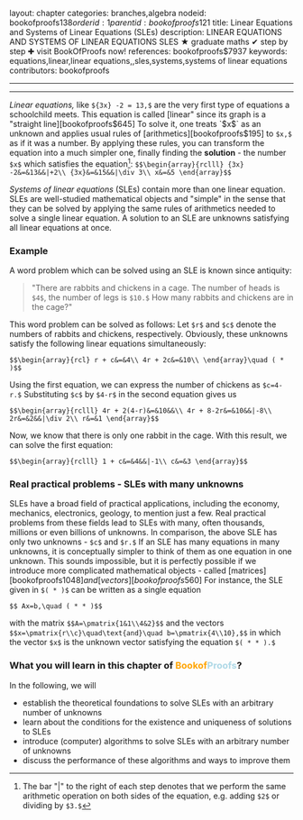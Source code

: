 layout: chapter
categories: branches,algebra
nodeid: bookofproofs$138
orderid: 1
parentid: bookofproofs$121
title: Linear Equations and Systems of Linear Equations (SLEs)
description: LINEAR EQUATIONS AND SYSTEMS OF LINEAR EQUATIONS SLES &#9733; graduate maths &#10004; step by step &#10010; visit BookOfProofs now!
references: bookofproofs$7937
keywords: equations,linear,linear equations,,sles,systems,systems of linear equations
contributors: bookofproofs

---


---

*Linear equations,* like `${3x} -2 = 13,$` are the very first type of equations a schoolchild meets. This equation is called [linear" since its graph is a "straight line][bookofproofs$645] To solve it, one treats `$x$` as an unknown and applies usual rules of [arithmetics][bookofproofs$195] to `$x,$` as if it was a number. By applying these rules, you can transform the equation into a much simpler one, finally finding the **solution** - the number `$x$` which satisfies the equation[^1]:
`$$\begin{array}{rclll}
{3x} -2&=&13&&|+2\\
{3x}&=&15&&|\div 3\\
x&=&5
\end{array}$$`

*Systems of linear equations* (SLEs) contain more than one linear equation. SLEs are well-studied mathematical objects and "simple" in the sense that they can be solved by applying the same rules of arithmetics needed to solve a single linear equation. A solution to an SLE are unknowns satisfying all linear equations at once. 

### Example

A word problem which can be solved using an SLE is known since antiquity:

> "There are rabbits and chickens in a cage. The number of heads is `$4$`, the number of legs is `$10.$` How many rabbits and chickens are in the cage?"

This word problem can be solved as follows: Let `$r$` and `$c$` denote the numbers of rabbits and chickens, respectively. Obviously, these unknowns satisfy the following linear equations simultaneously:

`$$\begin{array}{rcl}
r + c&=&4\\
4r + 2c&=&10\\
\end{array}\quad ( * )$$`

Using the first equation, we can express the number of chickens as `$c=4-r.$` Substituting `$c$` by `$4-r$` in the second equation gives us

`$$\begin{array}{rclll}
4r + 2(4-r)&=&10&&\\
4r + 8-2r&=&10&&|-8\\
2r&=&2&&|\div 2\\
r&=&1
\end{array}$$`

Now, we know that there is only one rabbit in the cage. With this result, we can solve the first equation:

`$$\begin{array}{rclll}
1 + c&=&4&&|-1\\
c&=&3
\end{array}$$`

### Real practical problems - SLEs with many unknowns

SLEs have a broad field of practical applications, including the economy, mechanics, electronics, geology, to mention just a few. Real practical problems from these fields lead to SLEs with many, often thousands, millions or even billions of unknowns. In comparison, the above SLE has only two unknowns - `$c$` and `$r.$` If an SLE has many equations in many unknowns, it is conceptually simpler to think of them as one equation in one unknown. This sounds impossible, but it is perfectly possible if we introduce more complicated mathematical objects - called [matrices][bookofproofs$1048] and [vectors][bookofproofs$560] For instance, the SLE given in `$( * )$` can be written as a single equation 

`$$ Ax=b,\quad ( * * )$$`

with the matrix `$$A=\pmatrix{1&1\\4&2}$$`
and the vectors `$$x=\pmatrix{r\\c}\quad\text{and}\quad b=\pmatrix{4\\10},$$`
in which the vector `$x$` is the unknown vector satisfying the equation `$( * * ).$` 

### What you will learn in this chapter of <strong><span style='color:orange'>Bookof</span><span style='color:lightblue'>Proofs</span></strong>?

In the following, we will 

* establish the theoretical foundations to solve SLEs with an arbitrary number of unknowns 
* learn about the conditions for the existence and uniqueness of solutions to SLEs 
* introduce (computer) algorithms to solve SLEs with an arbitrary number of unknowns
* discuss the performance of these algorithms and ways to improve them


[^1]: The bar "|" to the right of each step denotes that we perform the same arithmetic operation on both sides of the equation, e.g. adding `$2$` or dividing by `$3.$`
